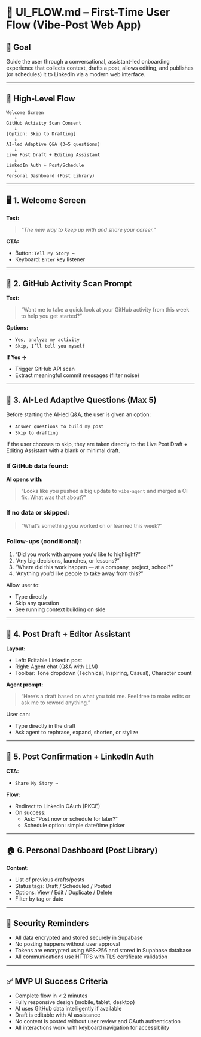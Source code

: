 
# 🧭 UI_FLOW.md – First-Time User Flow (Vibe-Post Web App)

## 🎯 Goal
Guide the user through a conversational, assistant-led onboarding experience that collects context, drafts a post, allows editing, and publishes (or schedules) it to LinkedIn via a modern web interface.

---

## 🔄 High-Level Flow

```
Welcome Screen
   ↓
GitHub Activity Scan Consent
   ↓
[Option: Skip to Drafting]
   ↓
AI-led Adaptive Q&A (3–5 questions)
   ↓
Live Post Draft + Editing Assistant
   ↓
LinkedIn Auth + Post/Schedule
   ↓
Personal Dashboard (Post Library)
```

---

## 🖥️ 1. Welcome Screen

**Text:**
> _“The new way to keep up with and share your career.”_

**CTA:**
- Button: `Tell My Story →`
- Keyboard: `Enter` key listener

---

## 🔐 2. GitHub Activity Scan Prompt

**Text:**
> “Want me to take a quick look at your GitHub activity from this week to help you get started?”

**Options:**
- `Yes, analyze my activity`
- `Skip, I’ll tell you myself`

**If Yes →**
- Trigger GitHub API scan
- Extract meaningful commit messages (filter noise)

---

## 🤖 3. AI-Led Adaptive Questions (Max 5)

Before starting the AI-led Q&A, the user is given an option:
- `Answer questions to build my post`
- `Skip to drafting`

If the user chooses to skip, they are taken directly to the Live Post Draft + Editing Assistant with a blank or minimal draft.

### If GitHub data found:
**AI opens with:**
> “Looks like you pushed a big update to `vibe-agent` and merged a CI fix. What was that about?”

### If no data or skipped:
> “What’s something you worked on or learned this week?”

### Follow-ups (conditional):
1. “Did you work with anyone you'd like to highlight?”
2. “Any big decisions, launches, or lessons?”
3. “Where did this work happen — at a company, project, school?”
4. “Anything you’d like people to take away from this?”

Allow user to:
- Type directly
- Skip any question
- See running context building on side

---

## 📝 4. Post Draft + Editor Assistant

**Layout:**
- Left: Editable LinkedIn post
- Right: Agent chat (Q&A with LLM)
- Toolbar: Tone dropdown (Technical, Inspiring, Casual), Character count

**Agent prompt:**
> “Here’s a draft based on what you told me. Feel free to make edits or ask me to reword anything.”

User can:
- Type directly in the draft
- Ask agent to rephrase, expand, shorten, or stylize

---

## 🔗 5. Post Confirmation + LinkedIn Auth

**CTA:**
- `Share My Story →`

**Flow:**
- Redirect to LinkedIn OAuth (PKCE)
- On success:
    - Ask: “Post now or schedule for later?”
    - Schedule option: simple date/time picker

---

## 🏠 6. Personal Dashboard (Post Library)

**Content:**
- List of previous drafts/posts
- Status tags: Draft / Scheduled / Posted
- Options: View / Edit / Duplicate / Delete
- Filter by tag or date

---

## 🔐 Security Reminders

- All data encrypted and stored securely in Supabase
- No posting happens without user approval
- Tokens are encrypted using AES-256 and stored in Supabase database
- All communications use HTTPS with TLS certificate validation

---

## ✅ MVP UI Success Criteria

- Complete flow in < 2 minutes
- Fully responsive design (mobile, tablet, desktop)
- AI uses GitHub data intelligently if available
- Draft is editable with AI assistance
- No content is posted without user review and OAuth authentication
- All interactions work with keyboard navigation for accessibility
